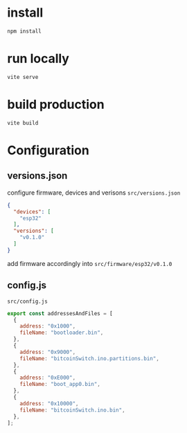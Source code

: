 # install
```console
npm install
```

# run locally
```console
vite serve
```

# build production
```console
vite build
```

# Configuration

## versions.json
configure firmware, devices and verisons
`src/versions.json`
```json
{
  "devices": [
    "esp32"
  ],
  "versions": [
    "v0.1.0"
  ]
}
```
add firmware accordingly into `src/firmware/esp32/v0.1.0`

## config.js
`src/config.js`
```js
export const addressesAndFiles = [
  {
    address: "0x1000",
    fileName: "bootloader.bin",
  },
  {
    address: "0x9000",
    fileName: "bitcoinSwitch.ino.partitions.bin",
  },
  {
    address: "0xE000",
    fileName: "boot_app0.bin",
  },
  {
    address: "0x10000",
    fileName: "bitcoinSwitch.ino.bin",
  },
];
```
